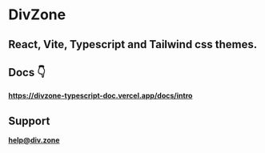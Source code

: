 # DivZone

## React, Vite, Typescript and Tailwind css themes.

## Docs 👇

**https://divzone-typescript-doc.vercel.app/docs/intro**

## Support

**help@div.zone**
